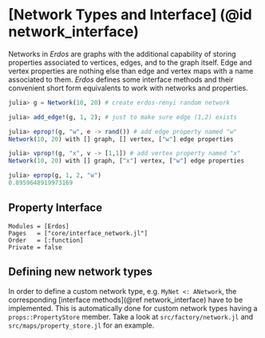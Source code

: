 # [Network Types and Interface] (@id network_interface)

Networks in *Erdos* are graphs with the additional capability of storing
properties associated to vertices, edges, and to the graph itself.
Edge and vertex properties are nothing else than edge and vertex maps with
a name associated to them. *Erdos* defines some interface methods and their
convenient short form equivalents to work with networks and properties.

```julia
julia> g = Network(10, 20) # create erdos-renyi random network

julia> add_edge!(g, 1, 2); # just to make sure edge (1,2) exists

julia> eprop!(g, "w", e -> rand()) # add edge property named "w"
Network(10, 20) with [] graph, [] vertex, ["w"] edge properties

julia> vprop!(g, "x", v -> [1,1]) # add vertex property named "x"
Network(10, 20) with [] graph, ["x"] vertex, ["w"] edge properties

julia> eprop(g, 1, 2, "w")
0.8959648919973169
```

## Property Interface

```@autodocs
Modules = [Erdos]
Pages   = ["core/interface_network.jl"]
Order   = [:function]
Private = false
```

## Defining new network types

In order to define a custom network type, e.g. `MyNet <: ANetwork`, the corresponding
[interface methods](@ref network_interface)  have to be implemented.
This is automatically done for custom network types having a `props::PropertyStore`
member. Take a look at `src/factory/network.jl` and `src/maps/property_store.jl` for an example.
